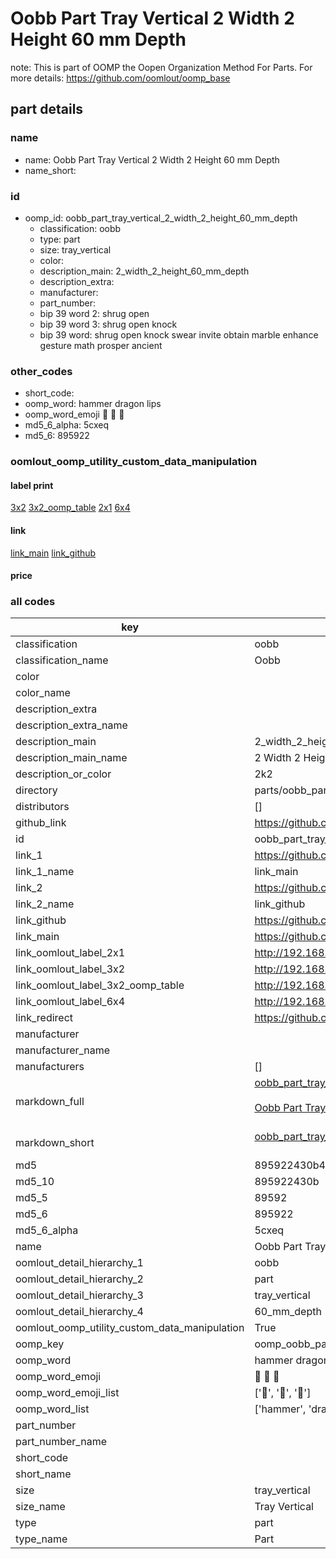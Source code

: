 # Oobb Part Tray Vertical 2 Width 2 Height 60 mm Depth  

note: This is part of OOMP the Oopen Organization Method For Parts. For more details: https://github.com/oomlout/oomp_base

##  part details
  







### name
* name: Oobb Part Tray Vertical 2 Width 2 Height 60 mm Depth
* name_short: 
### id
* oomp_id: oobb_part_tray_vertical_2_width_2_height_60_mm_depth
  * classification: oobb
  * type: part
  * size: tray_vertical
  * color: 
  * description_main: 2_width_2_height_60_mm_depth
  * description_extra: 
  * manufacturer: 
  * part_number: 
  * bip 39 word 2: shrug open
  * bip 39 word 3: shrug open knock
  * bip 39 word: shrug open knock swear invite obtain marble enhance gesture math prosper ancient

### other_codes
* short_code: 
* oomp_word: hammer dragon lips
* oomp_word_emoji :hammer: :dragon: :lips:
* md5_6_alpha: 5cxeq
* md5_6: 895922






### oomlout_oomp_utility_custom_data_manipulation
#### label print
[3x2](http://192.168.1.245:1112/?label=oomp%205cxeq)
[3x2_oomp_table](http://192.168.1.108:1112/?label=oomp%205cxeq)
[2x1](http://192.168.1.242:1112/?label=oomp%205cxeq)
[6x4](http://192.168.1.55:1112/?label=oomp%205cxeq)    

#### link

[link_main](https://github.com/oomlout/oomlout_oomp_version_1_messy/tree/main/parts/oobb_part_tray_vertical_2_width_2_height_60_mm_depth) [link_github](https://github.com/oomlout/oomlout_oomp_version_1_messy/tree/main/parts/oobb_part_tray_vertical_2_width_2_height_60_mm_depth)                             

#### price







### all codes 
| key | value |  
| --- | --- |  
| classification | oobb |  
| classification_name | Oobb |  
| color |  |  
| color_name |  |  
| description_extra |  |  
| description_extra_name |  |  
| description_main | 2_width_2_height_60_mm_depth |  
| description_main_name | 2 Width 2 Height 60 mm Depth |  
| description_or_color | 2k2 |  
| directory | parts/oobb_part_tray_vertical_2_width_2_height_60_mm_depth |  
| distributors | [] |  
| github_link | https://github.com/oomlout/oomlout_oomp_part_src/tree/main/parts/oobb_part_tray_vertical_2_width_2_height_60_mm_depth |  
| id | oobb_part_tray_vertical_2_width_2_height_60_mm_depth |  
| link_1 | https://github.com/oomlout/oomlout_oomp_version_1_messy/tree/main/parts/oobb_part_tray_vertical_2_width_2_height_60_mm_depth |  
| link_1_name | link_main |  
| link_2 | https://github.com/oomlout/oomlout_oomp_version_1_messy/tree/main/parts/oobb_part_tray_vertical_2_width_2_height_60_mm_depth |  
| link_2_name | link_github |  
| link_github | https://github.com/oomlout/oomlout_oomp_version_1_messy/tree/main/parts/oobb_part_tray_vertical_2_width_2_height_60_mm_depth |  
| link_main | https://github.com/oomlout/oomlout_oomp_version_1_messy/tree/main/parts/oobb_part_tray_vertical_2_width_2_height_60_mm_depth |  
| link_oomlout_label_2x1 | http://192.168.1.242:1112/?label=oomp%205cxeq |  
| link_oomlout_label_3x2 | http://192.168.1.245:1112/?label=oomp%205cxeq |  
| link_oomlout_label_3x2_oomp_table | http://192.168.1.108:1112/?label=oomp%205cxeq |  
| link_oomlout_label_6x4 | http://192.168.1.55:1112/?label=oomp%205cxeq |  
| link_redirect | https://github.com/oomlout/oomlout_oomp_version_1_messy/tree/main/parts/oobb_part_tray_vertical_2_width_2_height_60_mm_depth |  
| manufacturer |  |  
| manufacturer_name |  |  
| manufacturers | [] |  
| markdown_full | [oobb_part_tray_vertical_2_width_2_height_60_mm_depth](none)<br>[](none)<br>[Oobb Part Tray Vertical 2 Width 2 Height 60 Mm Depth](none)<br><br> |  
| markdown_short | [oobb_part_tray_vertical_2_width_2_height_60_mm_depth](none)<br><br> |  
| md5 | 895922430b4a90f6623b0db8f7a6ce3a |  
| md5_10 | 895922430b |  
| md5_5 | 89592 |  
| md5_6 | 895922 |  
| md5_6_alpha | 5cxeq |  
| name | Oobb Part Tray Vertical 2 Width 2 Height 60 mm Depth |  
| oomlout_detail_hierarchy_1 | oobb |  
| oomlout_detail_hierarchy_2 | part |  
| oomlout_detail_hierarchy_3 | tray_vertical |  
| oomlout_detail_hierarchy_4 | 60_mm_depth |  
| oomlout_oomp_utility_custom_data_manipulation | True |  
| oomp_key | oomp_oobb_part_tray_vertical_2_width_2_height_60_mm_depth |  
| oomp_word | hammer dragon lips |  
| oomp_word_emoji | :hammer: :dragon: :lips: |  
| oomp_word_emoji_list | [':hammer:', ':dragon:', ':lips:'] |  
| oomp_word_list | ['hammer', 'dragon', 'lips'] |  
| part_number |  |  
| part_number_name |  |  
| short_code |  |  
| short_name |  |  
| size | tray_vertical |  
| size_name | Tray Vertical |  
| type | part |  
| type_name | Part |  
